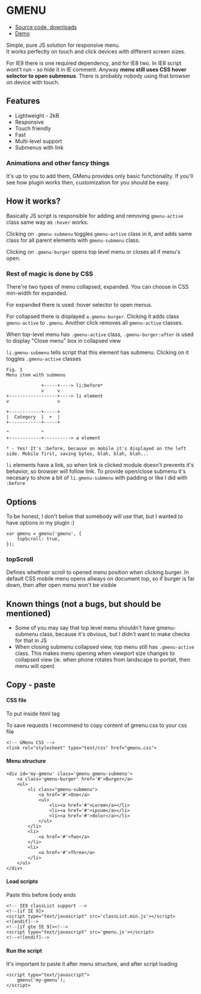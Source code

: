 # GMENU

*   [Source code, downloads](https://github.com/suhy/gmenu.git)
*   [Demo](http://kiwio.net/gmenu)

Simple, pure JS solution for responsive menu.  
It works perfectly on touch and click devices with different screen sizes.

For IE9 there is one required dependency, and for IE8 two. In IE8 script wont't run - so hide it in IE comment. Anyway **menu still uses CSS hover selector to open submenus**. There is probably nobody using that browser on device with touch.

## Features

*   Lightweight - 2kB
*   Responsive
*   Touch friendly
*   Fast
*   Multi-level support
*   Submenus with link

### Animations and other fancy things

It's up to you to add them, GMenu provides only basic functionality. If you'll see how plugin works then, customization for you should be easy.

## How it works?

Basically JS script is responsible for adding and removing `gmenu-active` class same way as `:hover` works.

Clicking on `.gmenu-submenu` toggles `gmenu-active` class in it, and adds same class for all parent elements with `gmenu-submenu` class.

Clicking on `.gmenu-burger` opens top level menu or closes all if menu's open.

### Rest of magic is done by CSS

There're two types of menu collapsed, expanded. You can choose in CSS min-width for expanded.

For expanded there is used :hover selector to open menus.

For collapsed there is displayed `a.gmenu-burger`. Clicking it adds class `gmenu-active` to `.gmenu`. Another click removes all `gmenu-active` classes.

When top-level menu has `.gmenu-active` class, `.gmenu-burger:after` is used to display "Close menu" box in collapsed view

`li.gmenu-submenu` tells script that this element has submenu. Clicking on it toggles `.gmenu-active` classes

	Fig. 1
	Menu item with submenu

	             +-----+----> li:before*
	             v     v
	+------------------+----> li element
	v                  v

	+------------+-----+
	|  Category  |  +  |   
	+------------+-----+

	^            ^
	+------------+----------> a element

	* - Yes! It's :before, because on mobile it's displayed on the left side. Mobile first, saving bytes, blah, blah, blah...

`li` elements have a link, so when link is clicked module doesn't prevents it's behavior, so browser will follow link. To provide open/close submenu it's necesary to show a bit of `li.gmenu-submenu` with padding or like I did with `:before`

## Options

To be honest, I don't belive that somebody will use that, but I wanted to have options in my plugin :)

	var gmenu = gmenu('gmenu', {
		topScroll: true,
	});	

### topScroll

Defines whethner scroll to opened menu position when clicking burger. In default CSS mobile menu opens allways on document top, so if burger is far down, then after open menu won't be visible

## Known things (not a bugs, but should be mentioned)

*   Some of you may say that top level menu shouldn't have gmenu-submenu class, because it's obvious, but I didn't want to make checks for that in JS
*   When closing submenu collapsed view, top menu still has `.gmenu-active` class. This makes menu opening when viewport size changes to collapsed view (ie. when phone rotates from landscape to portait, then menu will open)

## Copy - paste

#### CSS file

To put inside html tag

To save requests I recommend to copy content of gmenu.css to your css file

	<!-- GMenu CSS -->
	<link rel="stylesheet" type="text/css" href="gmenu.css">

#### Menu structure

	<div id='my-gmenu' class='gmenu gmenu-submenu'>  
		<a class='gmenu-burger' href='#'>Burger</a>  
		<ul>  
			<li class="gmenu-submenu">  
				<a href='#'>One</a>  
				<ul>  
					<li><a href='#'>Lorem</a></li>  
					<li><a href='#'>ipsum</a></li>  
					<li><a href='#'>dolor</a></li>  
				</ul>  
			</li>  
			<li>  
				<a href='#'>Two</a>  
			</li>  
			<li>  
				<a href='#'>Three</a>  
			</li>  
		</ul>  
	</div>

#### Load scripts

Paste this before body ends

	<!-- IE9 classList support -->  
	<!--[if IE 9]>  
	<script type="text/javascript" src='classList.min.js'></script>  
	<![endif]-->
	<!--[if gte IE 9]><!-->  
	<script type="text/javascript" src='gmenu.js'></script>  
	<!--<![endif]-->

#### Run the script

It's important to paste it after menu structure, and after script loading

	<script type="text/javascript">
		gmenu('my-gmenu');
	</script>